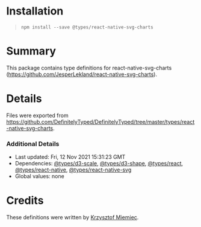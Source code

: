 # Installation
> `npm install --save @types/react-native-svg-charts`

# Summary
This package contains type definitions for react-native-svg-charts (https://github.com/JesperLekland/react-native-svg-charts).

# Details
Files were exported from https://github.com/DefinitelyTyped/DefinitelyTyped/tree/master/types/react-native-svg-charts.

### Additional Details
 * Last updated: Fri, 12 Nov 2021 15:31:23 GMT
 * Dependencies: [@types/d3-scale](https://npmjs.com/package/@types/d3-scale), [@types/d3-shape](https://npmjs.com/package/@types/d3-shape), [@types/react](https://npmjs.com/package/@types/react), [@types/react-native](https://npmjs.com/package/@types/react-native), [@types/react-native-svg](https://npmjs.com/package/@types/react-native-svg)
 * Global values: none

# Credits
These definitions were written by [Krzysztof Miemiec](https://github.com/krzysztof-miemiec).
